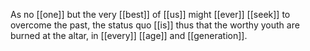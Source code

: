 As no [[one]] but the very [[best]] of [[us]] might [[ever]] [[seek]] to overcome the past, the status quo [[is]] thus that the worthy youth are burned at the altar, in [[every]] [[age]] and [[generation]]. 